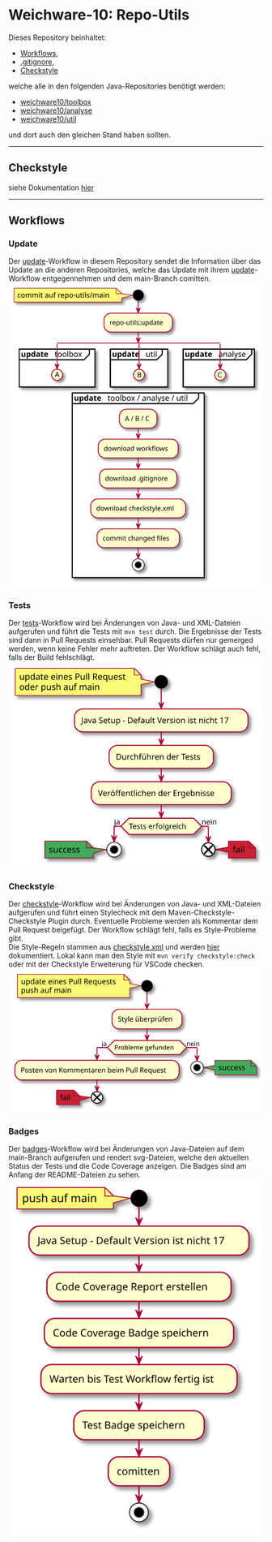 # Weichware-10: Repo-Utils
Dieses Repository beinhaltet:
- [Workflows](workflows/),
- [.gitignore](.gitignore),
- [Checkstyle](checkstyle.xml)

welche alle in den folgenden Java-Repositories benötigt werden:
- [weichware10/toolbox](https://github.com/weichware10/toolbox)
- [weichware10/analyse](https://github.com/weichware10/analyse)
- [weichware10/util](https://github.com/weichware10/util)

und dort auch den gleichen Stand haben sollten.

---

## Checkstyle
siehe Dokumentation [hier](checkstyle.md)

---

## Workflows

### Update
Der [update](.github/workflows/update.yaml)-Workflow in diesem Repository sendet die Information über das Update an die anderen Repositories, welche das Update mit ihrem [update](workflows/update.yaml)-Workflow entgegennehmen und dem main-Branch comitten.
![Activity-Diagramm update.yaml](diagrams/update.svg)

### Tests
Der [tests](workflows/tests.yaml)-Workflow wird bei Änderungen von Java- und XML-Dateien aufgerufen und führt die Tests mit `mvn test` durch. Die Ergebnisse der Tests sind dann in Pull Requests einsehbar. Pull Requests dürfen nur gemerged werden, wenn keine Fehler mehr auftreten. Der Workflow schlägt auch fehl, falls der Build fehlschlägt.
![Activity-Diagramm tests.yaml](diagrams/tests.svg)

### Checkstyle
Der [checkstyle](workflows/checkstyle.yaml)-Workflow wird bei Änderungen von Java- und XML-Dateien aufgerufen und führt einen Stylecheck mit dem Maven-Checkstyle-Checkstyle Plugin durch. Eventuelle Probleme werden als Kommentar dem Pull Request beigefügt. Der Workflow schlägt fehl, falls es Style-Probleme gibt.  
Die Style-Regeln stammen aus [checkstyle.xml](checkstyle.xml) und werden [hier](checkstyle.md) dokumentiert.
Lokal kann man den Style mit `mvn verify checkstyle:check` oder mit der Checkstyle Erweiterung für VSCode checken.
![Activity-Diagramm checkstyle.yaml](diagrams/checkstyle.svg)

### Badges
Der [badges](workflows/badges.yaml)-Workflow wird bei Änderungen von Java-Dateien auf dem main-Branch aufgerufen und rendert svg-Dateien, welche den aktuellen Status der Tests und die Code Coverage anzeigen. Die Badges sind am Anfang der README-Dateien zu sehen.
![Activity-Diagramm badges.yaml](diagrams/badges.svg)
